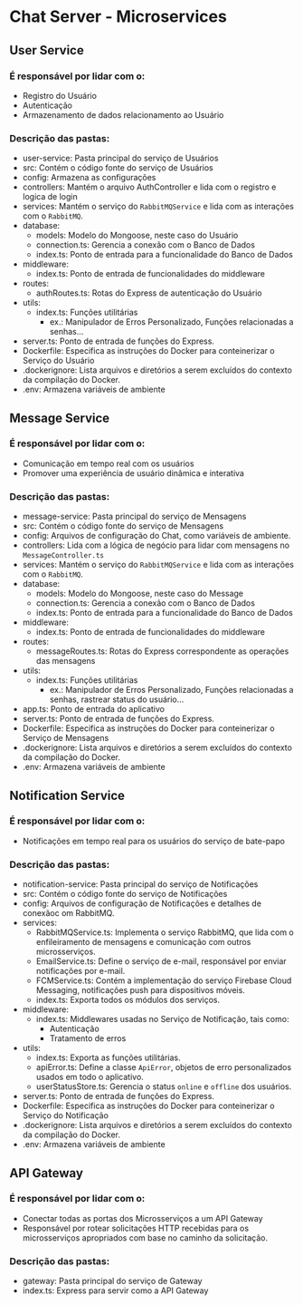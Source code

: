 # Chat Server - Microservices

## User Service
### É responsável por lidar com o:
- Registro do Usuário
- Autenticação
- Armazenamento de dados relacionamento ao Usuário

### Descrição das pastas:
- user-service: Pasta principal do serviço de Usuários
- src: Contém o código fonte do serviço de Usuários
- config: Armazena as configurações
- controllers: Mantém o arquivo AuthController e lida com o registro e logica de login
- services: Mantém o serviço do `RabbitMQService` e lida com as interações com o `RabbitMQ`.
- database:
    - models: Modelo do Mongoose, neste caso do Usuário
    - connection.ts: Gerencia a conexão com o Banco de Dados
    - index.ts: Ponto de entrada para a funcionalidade do Banco de Dados
- middleware:
    - index.ts: Ponto de entrada de funcionalidades do middleware
- routes:
    - authRoutes.ts: Rotas do Express de autenticação do Usuário
- utils:
    - index.ts: Funções utilitárias
        - ex.: Manipulador de Erros Personalizado, Funções relacionadas a senhas...
- server.ts: Ponto de entrada de funções do Express.
- Dockerfile: Especifica as instruções do Docker para conteinerizar o Serviço do Usuário
- .dockerignore: Lista arquivos e diretórios  a serem excluídos do contexto da compilação do Docker.
- .env: Armazena variáveis de ambiente

## Message Service
### É responsável por lidar com o:
- Comunicação em tempo real com os usuários
- Promover uma experiência de usuário dinâmica e interativa

### Descrição das pastas:
- message-service: Pasta principal do serviço de Mensagens
- src: Contém o código fonte do serviço de Mensagens
- config: Arquivos de configuração do Chat, como variáveis de ambiente.
- controllers: Lida com a lógica de negócio para lidar com mensagens no `MessageController.ts`
- services: Mantém o serviço do `RabbitMQService` e lida com as interações com o `RabbitMQ`.
- database:
    - models: Modelo do Mongoose, neste caso do Message
    - connection.ts: Gerencia a conexão com o Banco de Dados
    - index.ts: Ponto de entrada para a funcionalidade do Banco de Dados
- middleware:
    - index.ts: Ponto de entrada de funcionalidades do middleware
- routes:
    - messageRoutes.ts: Rotas do Express correspondente as operações das mensagens
- utils:
    - index.ts: Funções utilitárias
        - ex.: Manipulador de Erros Personalizado, Funções relacionadas a senhas, rastrear status do usuário...
- app.ts: Ponto de entrada do aplicativo
- server.ts: Ponto de entrada de funções do Express.
- Dockerfile: Especifica as instruções do Docker para conteinerizar o Serviço de Mensagens
- .dockerignore: Lista arquivos e diretórios  a serem excluídos do contexto da compilação do Docker.
- .env: Armazena variáveis de ambiente

## Notification Service
### É responsável por lidar com o:
- Notificações em tempo real para os usuários do serviço de bate-papo

### Descrição das pastas:
- notification-service: Pasta principal do serviço de Notificações
- src: Contém o código fonte do serviço de Notificações
- config: Arquivos de configuração de Notificações e detalhes de conexãoc om RabbitMQ.
- services: 
    - RabbitMQService.ts: Implementa o serviço RabbitMQ, que lida com o enfileiramento de mensagens
        e comunicação com outros microsserviços.
    - EmailService.ts: Define o serviço de e-mail, responsável por enviar notificações por e-mail.
    - FCMService.ts: Contém a implementação do serviço Firebase Cloud Messaging, notificações push
        para dispositivos móveis.
    - index.ts: Exporta todos os módulos dos serviços.
- middleware:
    - index.ts: Middlewares usadas no Serviço de Notificação, tais como:
        - Autenticação
        - Tratamento de erros
- utils:
    - index.ts: Exporta as funções utilitárias.
    - apiError.ts: Define a classe `ApiError`, objetos de erro personalizados usados em todo o aplicativo.
    - userStatusStore.ts: Gerencia o status `online` e `offline` dos usuários.
- server.ts: Ponto de entrada de funções do Express.
- Dockerfile: Especifica as instruções do Docker para conteinerizar o Serviço do Notificação
- .dockerignore: Lista arquivos e diretórios  a serem excluídos do contexto da compilação do Docker.
- .env: Armazena variáveis de ambiente

## API Gateway
### É responsável por lidar com o:
- Conectar todas as portas dos Microsserviços a um API Gateway
- Responsável por rotear solicitações HTTP recebidas para os microsserviços apropriados
    com base no caminho da solicitação.

### Descrição das pastas:
- gateway: Pasta principal do serviço de Gateway
- index.ts: Express para servir como a API Gateway